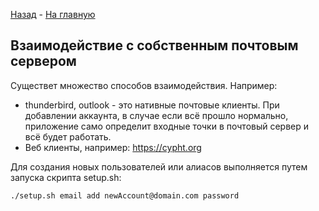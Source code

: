 [Назад](./setup_dns_in_cloudflare.md) - [На главную](../README.md)

## Взаимодействие с собственным почтовым сервером

Существет множество способов взаимодействия. Например:
- thunderbird, outlook - это нативные почтовые клиенты. При добавлении аккаунта, в случае если всё прошло нормально, приложение само определит входные точки в почтовый сервер и всё будет работать.
- Веб клиенты, например: https://cypht.org

Для создания новых пользователей или алиасов выполняется путем запуска скрипта setup.sh:
```
./setup.sh email add newAccount@domain.com password
```
